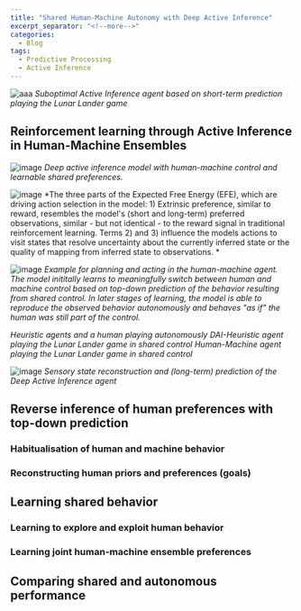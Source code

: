 ```yaml
---
title: "Shared Human-Machine Autonomy with Deep Active Inference"
excerpt_separator: "<!--more-->"
categories:
  - Blog
tags:
  - Predictive Processing
  - Active Inference
---
```


![aaa](https://user-images.githubusercontent.com/11250153/107032445-1b04b680-67b4-11eb-8be6-3b691a3b8f2d.gif)
*Suboptimal Active Inference agent based on short-term prediction playing the Lunar Lander game*

## Reinforcement learning through Active Inference in Human-Machine Ensembles
![image](https://user-images.githubusercontent.com/11250153/107070727-fcb6af00-67e3-11eb-9b86-16164ca286a0.png)
*Deep active inference model with human-machine control and learnable shared preferences.*

![image](https://user-images.githubusercontent.com/11250153/107074933-b95f3f00-67e9-11eb-9c05-e1ef01708537.png)
*The three parts of the Expected Free Energy (EFE), which are driving action selection in the model: 1) Extrinsic preference, similar to reward, resembles the
model's (short and long-term) preferred observations, similar - but not identical - to the reward signal in traditional reinforcement learning. Terms 2) and 3) influence the models actions to visit states that resolve uncertainty about the currently inferred state or the quality of mapping from inferred state to observations. *

![image](https://user-images.githubusercontent.com/11250153/107073371-9764bd00-67e7-11eb-8ab2-d35509726adf.png)
*Example for planning and acting in the human-machine agent. 
The model inititally learns to meaningfully switch between human and machine control based on top-down prediction of the behavior resulting from shared control.
In later stages of learning, the model is able to reproduce the observed behavior autonomously and behaves "as if" the human was still part of the control.*

*Heuristic agents and a human playing autonomously*
*DAI-Heuristic agent playing the Lunar Lander game in shared control*
*Human-Machine agent playing the Lunar Lander game in shared control*

![image](https://user-images.githubusercontent.com/11250153/107033193-3ae8aa00-67b5-11eb-8198-8f883c9aa1a0.png)
*Sensory state reconstruction and (long-term) prediction of the Deep Active Inference agent*

## Reverse inference of human preferences with top-down prediction
### Habitualisation of human and machine behavior
### Reconstructing human priors and preferences (goals) 

## Learning shared behavior
### Learning to explore and exploit human behavior
### Learning joint human-machine ensemble preferences
  
## Comparing shared and autonomous performance 


